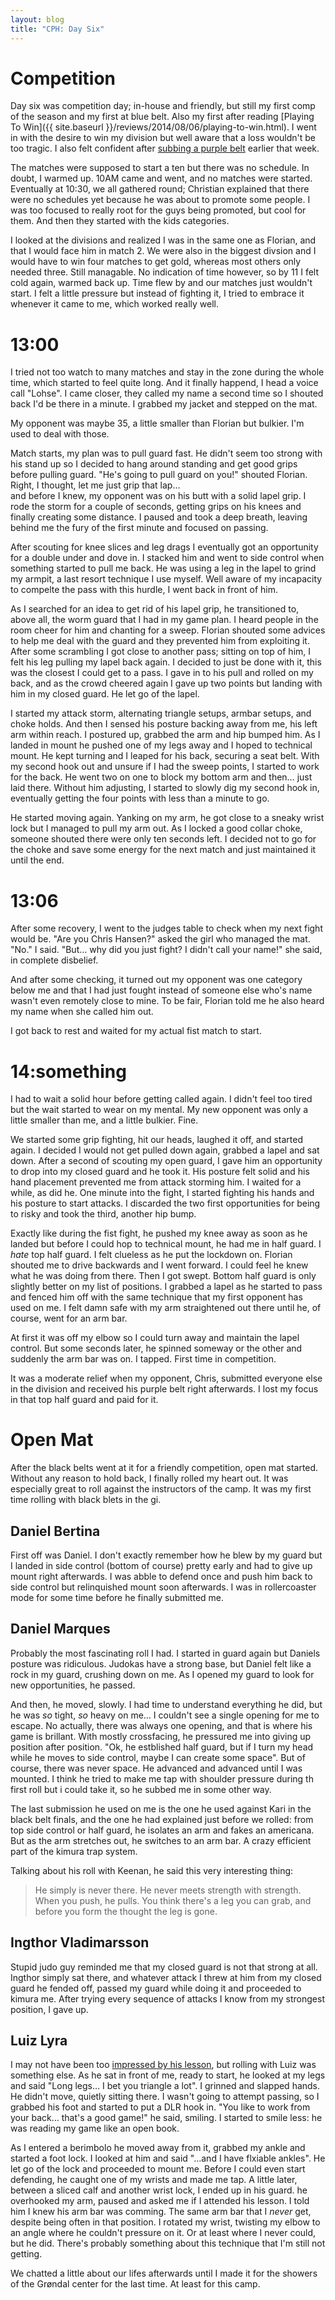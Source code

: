 ```yaml
---
layout: blog
title: "CPH: Day Six"
---
```

# Competition

Day six was competition day; in-house and friendly, but still my first comp of the season and my first at blue belt. Also my first after reading [Playing To Win]({{ site.baseurl }}/reviews/2014/08/06/playing-to-win.html). I went in with the desire to win my division but well aware that a loss wouldn't be too tragic. I also felt confident after [subbing a purple belt]() earlier that week.

The matches were supposed to start a ten but there was no schedule. In doubt, I warmed up. 10AM came and went, and no matches were started. Eventually at 10:30, we all gathered round; Christian explained that there were no schedules yet because he was about to promote some people. I was too focused to really root for the guys being promoted, but cool for them. And then they started with the kids categories.

I looked at the divisions and realized I was in the same one as Florian, and that I would face him in match 2. We were also in the biggest divsion and I would have to win four matches to get gold, whereas most others only needed three. Still managable. No indication of time however, so by 11 I felt cold again, warmed back up. Time flew by and our matches just wouldn't start. I felt a little pressure but instead of fighting it, I tried to embrace it whenever it came to me, which worked really well.

# 13:00

I tried not too watch to many matches and stay in the zone during the whole time, which started to feel quite long. And it finally happend, I head a voice call "Lohse". I came closer, they called my name a second time so I shouted back I'd be there in a minute. I grabbed my jacket and stepped on the mat.

My opponent was maybe 35, a little smaller than Florian but bulkier. I'm used to deal with those.

Match starts, my plan was to pull guard fast. He didn't seem too strong with his stand up so I decided to hang around standing and get good grips before pulling guard. "He's going to pull guard on you!" shouted Florian. Right, I thought, let me just grip that lap…  
and before I knew, my opponent was on his butt with a solid lapel grip. I rode the storm for a couple of seconds, getting grips on his knees and finally creating some distance. I paused and took a deep breath, leaving behind me the fury of the first minute and focused on passing.

After scouting for knee slices and leg drags I eventually got an opportunity for a double under and dove in. I stacked him and went to side control when something started to pull me back. He was using a leg in the lapel to grind my armpit, a last resort technique I use myself. Well aware of my incapacity to compelte the pass with this hurdle, I went back in front of him.

As I searched for an idea to get rid of his lapel grip, he transitioned to, above all, the worm guard that I had in my game plan. I heard people in the room cheer for him and chanting for a sweep. Florian shouted some advices to help me deal with the guard and they prevented him from exploiting it. After some scrambling I got close to another pass; sitting on top of him, I felt his leg pulling my lapel back again. I decided to just be done with it, this was the closest I could get to a pass. I gave in to his pull and rolled on my back, and as the crowd cheered again I gave up two points but landing with him in my closed guard. He let go of the lapel.

I started my attack storm, alternating triangle setups, armbar setups, and choke holds. And then I sensed his posture backing away from me, his left arm within reach. I postured up, grabbed the arm and hip bumped him. As I landed in mount he pushed one of my legs away and I hoped to technical mount. He kept turning and I leaped for his back, securing a seat belt. With my second hook out and unsure if I had the sweep points, I started to work for the back. He went two on one to block my bottom arm and then… just laid there. Without him adjusting, I started to slowly dig my second hook in, eventually getting the four points with less than a minute to go.

He started moving again. Yanking on my arm, he got close to a sneaky wrist lock but I managed to pull my arm out. As I locked a good collar choke, someone shouted there were only ten seconds left. I decided not to go for the choke and save some energy for the next match and just maintained it until the end.

# 13:06

After some recovery, I went to the judges table to check when my next fight would be. "Are you Chris Hansen?" asked the girl who managed the mat.  
"No." I said. "But… why did you just fight? I didn't call your name!" she said, in complete disbelief.

And after some checking, it turned out my opponent was one category below me and that I had just fought instead of someone else who's name wasn't even remotely close to mine. To be fair, Florian told me he also heard my name when she called him out.

I got back to rest and waited for my actual fist match to start.

# 14:something

I had to wait a solid hour before getting called again. I didn't feel too tired but the wait started to wear on my mental. My new opponent was only a little smaller than me, and a little bulkier. Fine.

We started some grip fighting, hit our heads, laughed it off, and started again. I decided I would not get pulled down again, grabbed a lapel and sat down. After a second of scouting my open guard, I gave him an opportunity to drop into my closed guard and he took it. His posture felt solid and his hand placement prevented me from attack storming him. I waited for a while, as did he. One minute into the fight, I started fighting his hands and his posture to start attacks. I discarded the two first opportunities for being to risky and took the third, another hip bump.

Exactly like during the fist fight, he pushed my knee away as soon as he landed but before I could hop to technical mount, he had me in half guard. I *hate* top half guard. I felt clueless as he put the lockdown on. Florian shouted me to drive backwards and I went forward. I could feel he knew what he was doing from there. Then I got swept. Bottom half guard is only slightly better on my list of positions. I grabbed a lapel as he started to pass and fenced him off with the same technique that my first opponent has used on me. I felt damn safe with my arm straightened out there until he, of course, went for an arm bar.

At first it was off my elbow so I could turn away and maintain the lapel control. But some seconds later, he spinned someway or the other and suddenly the arm bar was on. I tapped. First time in competition.

It was a moderate relief when my opponent, Chris, submitted everyone else in the division and received his purple belt right afterwards. I lost my focus in that top half guard and paid for it.


# Open Mat

After the black belts went at it for a friendly competition, open mat started. Without any reason to hold back, I finally rolled my heart out. It was especially great to roll against the instructors of the camp. It was my first time rolling with black blets in the gi.

## Daniel Bertina

First off was Daniel. I don't exactly remember how he blew by my guard but I landed in side control (bottom of course) pretty early and had to give up mount right afterwards. I was abble to defend once and push him back to side control but relinquished mount soon afterwards. I was in rollercoaster mode for some time before he finally submitted me.

## Daniel Marques

Probably the most fascinating roll I had. I started in guard again but Daniels posture was ridiculous. Judokas have a strong base, but Daniel felt like a rock in my guard, crushing down on me. As I opened my guard to look for new opportunities, he passed.

And then, he moved, slowly. I had time to understand everything he did, but he was *so* tight, *so* heavy on me… I couldn't see a single opening for me to escape. No actually, there was always one opening, and that is where his game is brillant. With mostly crossfacing, he pressured me into giving up position after position. "Ok, he estblished half guard, but if I turn my head while he moves to side control, maybe I can create some space". But of course, there was never space. He advanced and advanced until I was mounted. I think he tried to make me tap with shoulder pressure during th first roll but i could take it, so he subbed me in some other way.

The last submission he used on me is the one he used against Kari in the black belt finals, and the one he had explained just before we rolled: from top side control or half guard, he isolates an arm and fakes an americana. But as the arm stretches out, he switches to an arm bar. A crazy efficient part of the kimura trap system.

Talking about his roll with Keenan, he said this very interesting thing:

> He simply is never there. He never meets strength with strength. When you push, he pulls. You think there's a leg you can grab, and before you form the thought the leg is gone.

## Ingthor Vladimarsson

Stupid judo guy reminded me that my closed guard is not that strong at all. Ingthor simply sat there, and whatever attack I threw at him from my closed guard he fended off, passed my guard while doing it and proceeded to kimura me. After trying every sequence of attacks I know from my strongest position, I gave up.

## Luiz Lyra

I may not have been too [impressed by his lesson](), but rolling with Luiz was something else. As he sat in front of me, ready to start, he looked at my legs and said "Long legs… I bet you triangle a lot". I grinned and slapped hands. He didn't move, quietly sitting there. I wasn't going to attempt passing, so I grabbed his foot and started to put a DLR hook in. "You like to work from your back… that's a good game!" he said, smiling. I started to smile less: he was reading my game like an open book.

As I entered a berimbolo he moved away from it, grabbed my ankle and started a foot lock. I looked at him and said "…and I have flxiable ankles". He let go of the lock and proceeded to mount me. Before I could even start defending, he caught one of my wrists and made me tap. A little later, between a sliced calf and another wrist lock, I ended up in his guard. he overhooked my arm, paused and asked me if I attended his lesson. I told him I knew his arm bar was comming. The same arm bar that I *never* get, despite being often in that position. I rotated my wrist, twisting my elbow to an angle where he couldn't pressure on it. Or at least where I never could, but he did. There's probably something about this technique that I'm still not getting.

We chatted a little about our lifes afterwards until I made it for the showers of the Grøndal center for the last time. At least for this camp.